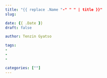 ```yaml
---
title: "{{ replace .Name "-" " " | title }}"
slug: 

date: {{ .Date }}
draft: false

author: Tenzin Gyatso

tags:
- 
- 
- 

categories: [""]
---
```


